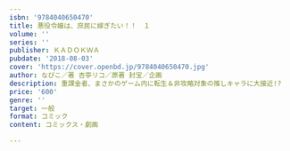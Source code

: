 ```yaml
---
isbn: '9784040650470'
title: 悪役令嬢は、庶民に嫁ぎたい！！　１
volume: ''
series: ''
publisher: ＫＡＤＯＫＷＡ
pubdate: '2018-08-03'
cover: 'https://cover.openbd.jp/9784040650470.jpg'
author: なびこ／著 杏亭リコ／原著 封宝／企画
description: 重課金者、まさかのゲーム内に転生＆非攻略対象の推しキャラに大接近!?
price: '600'
genre: ''
target: 一般
format: コミック
content: コミックス・劇画

---
```

